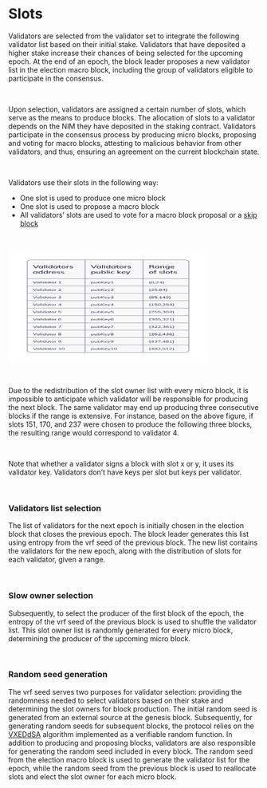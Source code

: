 # Slots

Validators are selected from the validator set to integrate the following validator list based on their initial stake. Validators that have deposited a higher stake increase their chances of being selected for the upcoming epoch. At the end of an epoch, the block leader proposes a new validator list in the election macro block, including the group of validators eligible to participate in the consensus.

<br/>

Upon selection, validators are assigned a certain number of slots, which serve as the means to produce blocks. The allocation of slots to a validator depends on the NIM they have deposited in the staking contract. Validators participate in the consensus process by producing micro blocks, proposing and voting for macro blocks, attesting to malicious behavior from other validators, and thus, ensuring an agreement on the current blockchain state.

<br/>

Validators use their slots in the following way:

- One slot is used to produce one micro block
- One slot is used to propose a macro block
- All validators’ slots are used to vote for a macro block proposal or a [skip block](/learn/protocol/skip-blocks.md)

<br/>

<p>
    <img src="/assets/images/protocol/slots.png" alt="Alt Text" width="400" height="225">
</p>

<br/>

Due to the redistribution of the slot owner list with every micro block, it is impossible to anticipate which validator will be responsible for producing the next block. The same validator may end up producing three consecutive blocks if the range is extensive. For instance, based on the above figure, if slots 151, 170, and 237 were chosen to produce the following three blocks, the resulting range would correspond to validator 4.

<br/>

Note that whether a validator signs a block with slot x or y, it uses its validator key. Validators don’t have keys per slot but keys per validator.

<br/>

### Validators list selection

The list of validators for the next epoch is initially chosen in the election block that closes the previous epoch. The block leader generates this list using entropy from the vrf seed of the previous block. The new list contains the validators for the new epoch, along with the distribution of slots for each validator, given a range.

<br/>

### Slow owner selection

Subsequently, to select the producer of the first block of the epoch, the entropy of the vrf seed of the previous block is used to shuffle the validator list. This slot owner list is randomly generated for every micro block, determining the producer of the upcoming micro block.

<br/>

### Random seed generation

The vrf seed serves two purposes for validator selection: providing the randomness needed to select validators based on their stake and determining the slot owners for block production. The initial random seed is generated from an external source at the genesis block. Subsequently, for generating random seeds for subsequent blocks, the protocol relies on the [VXEDdSA](https://www.signal.org/docs/specifications/xeddsa/#vxeddsa) algorithm implemented as a verifiable random function. In addition to producing and proposing blocks, validators are also responsible for generating the random seed included in every block. The random seed from the election macro block is used to generate the validator list for the epoch, while the random seed from the previous block is used to reallocate slots and elect the slot owner for each micro block.
